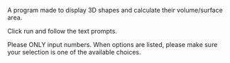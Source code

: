 A program made to display 3D shapes and calculate their volume/surface area.

Click run and follow the text prompts.

Please ONLY input numbers.
When options are listed, please make sure your selection is one of the available choices.